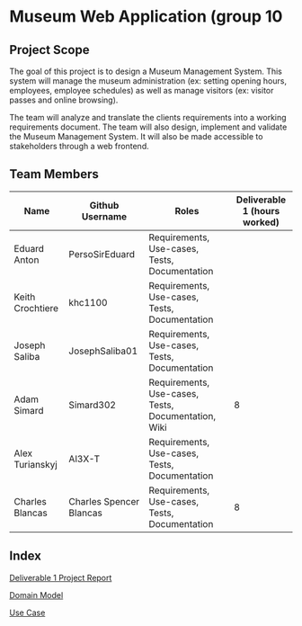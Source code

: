 # Museum Web Application (group 10
## Project Scope
The goal of this project is to design a Museum Management System. This system will manage the museum administration (ex: setting opening hours, employees, employee schedules) as well as manage visitors (ex: visitor passes and online browsing).

The team will analyze and translate the clients requirements into a working requirements document. The team will also design, implement and validate the Museum Management System. It will also be made accessible to stakeholders through a web frontend.

## Team Members
| Name      | Github Username | Roles | Deliverable 1 (hours worked) |
| ----------- | ----------- | ----------- | ----------- |
| Eduard Anton      | PersoSirEduard       | Requirements, Use-cases, Tests, Documentation | |
| Keith Crochtiere   | khc1100        | Requirements, Use-cases, Tests, Documentation | |
| Joseph Saliba   | JosephSaliba01        | Requirements, Use-cases, Tests, Documentation | |
| Adam Simard   | Simard302        | Requirements, Use-cases, Tests, Documentation, Wiki | 8|
| Alex Turianskyj   | Al3X-T        | Requirements, Use-cases, Tests, Documentation | |
| Charles Blancas   | Charles Spencer Blancas        | Requirements, Use-cases, Tests, Documentation | 8|

## Index
[Deliverable 1 Project Report](https://github.com/McGill-ECSE321-Fall2022/project-group-10/wiki/Project-Report)

[Domain Model](https://github.com/McGill-ECSE321-Fall2022/project-group-10/wiki/UML-Domain-Model)

[Use Case](https://github.com/McGill-ECSE321-Fall2022/project-group-10/wiki/Use-Case-Diagram-and-Specifics)
